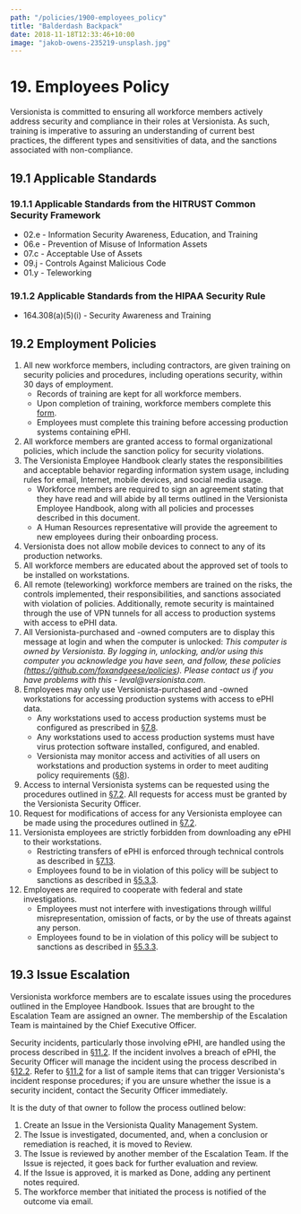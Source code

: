 ```yaml
---
path: "/policies/1900-employees_policy"
title: "Balderdash Backpack"
date: 2018-11-18T12:33:46+10:00
image: "jakob-owens-235219-unsplash.jpg"
---
```


# 19. Employees Policy

Versionista is committed to ensuring all workforce members actively address
security and compliance in their roles at Versionista. As such, training is
imperative to assuring an understanding of current best practices, the different
types and sensitivities of data, and the sanctions associated with
non-compliance.

## 19.1 Applicable Standards

### 19.1.1 Applicable Standards from the HITRUST Common Security Framework

- 02.e - Information Security Awareness, Education, and Training
- 06.e - Prevention of Misuse of Information Assets
- 07.c - Acceptable Use of Assets
- 09.j - Controls Against Malicious Code
- 01.y - Teleworking

### 19.1.2 Applicable Standards from the HIPAA Security Rule

- 164.308(a)(5)(i) - Security Awareness and Training

## 19.2 Employment Policies

1. All new workforce members, including contractors, are given training on
   security policies and procedures, including operations security, within 30
   days of employment.
   - Records of training are kept for all workforce members.
   - Upon completion of training, workforce members complete this
     [form](https://docs.google.com/a/catalyze.io/forms/d/1bmEK3TidACj6ForBqGMaINPjIckv9ht28rtkGEQsBGs/viewform?usp=send_form).
   - Employees must complete this training before accessing production systems
     containing ePHI.
2. All workforce members are granted access to formal organizational policies,
   which include the sanction policy for security violations.
3. The Versionista Employee Handbook clearly states the responsibilities and
   acceptable behavior regarding information system usage, including rules for
   email, Internet, mobile devices, and social media usage.
   - Workforce members are required to sign an agreement stating that they have
     read and will abide by all terms outlined in the Versionista Employee
     Handbook, along with all policies and processes described in this document.
   - A Human Resources representative will provide the agreement to new
     employees during their onboarding process.
4. Versionista does not allow mobile devices to connect to any of its production
   networks.
5. All workforce members are educated about the approved set of tools to be
   installed on workstations.
6. All remote (teleworking) workforce members are trained on the risks, the
   controls implemented, their responsibilities, and sanctions associated with
   violation of policies. Additionally, remote security is maintained through
   the use of VPN tunnels for all access to production systems with access to
   ePHI data.
7. All Versionista-purchased and -owned computers are to display this message at
   login and when the computer is unlocked: _This computer is owned by
   Versionista. By logging in, unlocking, and/or using this computer you
   acknowledge you have seen, and follow, these policies
   (https://github.com/foxandgeese/policies). Please contact us if you have
   problems with this - leval@versionista.com_.
8. Employees may only use Versionista-purchased and -owned workstations for
   accessing production systems with access to ePHI data.
   - Any workstations used to access production systems must be configured as
     prescribed in [§7.8](#7-8-employee-workstation-use).
   - Any workstations used to access production systems must have virus
     protection software installed, configured, and enabled.
   - Versionista may monitor access and activities of all users on workstations
     and production systems in order to meet auditing policy requirements
     ([§8](#8-auditing-policy)).
9. Access to internal Versionista systems can be requested using the procedures
   outlined in [§7.2](#7-2-access-establishment-and-modification). All requests
   for access must be granted by the Versionista Security Officer.
10. Request for modifications of access for any Versionista employee can be made
    using the procedures outlined in
    [§7.2](#7-2-access-establishment-and-modification).
11. Versionista employees are strictly forbidden from downloading any ePHI to
    their workstations.
    - Restricting transfers of ePHI is enforced through technical controls as
      described in [§7.13](#7-13-access-to-ephi).
    - Employees found to be in violation of this policy will be subject to
      sanctions as described in [§5.3.3](#5-3-security-officer).
12. Employees are required to cooperate with federal and state investigations.
    - Employees must not interfere with investigations through willful
      misrepresentation, omission of facts, or by the use of threats against any
      person.
    - Employees found to be in violation of this policy will be subject to
      sanctions as described in [§5.3.3](#5-3-security-officer).

## 19.3 Issue Escalation

Versionista workforce members are to escalate issues using the procedures
outlined in the Employee Handbook. Issues that are brought to the Escalation
Team are assigned an owner. The membership of the Escalation Team is maintained
by the Chief Executive Officer.

Security incidents, particularly those involving ePHI, are handled using the
process described in [§11.2](#11-2-incident-management-policies). If the
incident involves a breach of ePHI, the Security Officer will manage the
incident using the process described in [§12.2](#12-2-datica-breach-policy).
Refer to [§11.2](#11-2-incident-management-policies) for a list of sample items
that can trigger Versionista's incident response procedures; if you are unsure
whether the issue is a security incident, contact the Security Officer
immediately.

It is the duty of that owner to follow the process outlined below:

1. Create an Issue in the Versionista Quality Management System.
2. The Issue is investigated, documented, and, when a conclusion or remediation
   is reached, it is moved to Review.
3. The Issue is reviewed by another member of the Escalation Team. If the Issue
   is rejected, it goes back for further evaluation and review.
4. If the Issue is approved, it is marked as Done, adding any pertinent notes
   required.
5. The workforce member that initiated the process is notified of the outcome
   via email.
